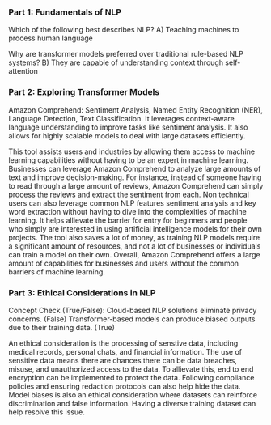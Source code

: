 ### Part 1: Fundamentals of NLP

Which of the following best describes NLP?
A) Teaching machines to process human language

Why are transformer models preferred over traditional rule-based NLP systems?
B) They are capable of understanding context through self-attention

### Part 2: Exploring Transformer Models

Amazon Comprehend: Sentiment Analysis, Named Entity Recognition (NER), Language Detection, Text Classification.
It leverages context-aware language understanding to improve tasks like sentiment analysis. It also allows for highly scalable models to deal with large datasets efficiently.

This tool assists users and industries by allowing them access to machine learning capabilities without having to be an expert in machine learning. Businesses can leverage Amazon Comprehend to analyze large amounts of text and improve decision-making. For instance, instead of someone having to read through a large amount of reviews, Amazon Comprehend can simply process the reviews and extract the sentiment from each. Non technical users can also leverage common NLP features sentiment analysis and key word extraction without having to dive into the complexities of machine learning. It helps allievate the barrier for entry for beginners and people who simply are interested in using artificial intelligence models for their own projects. The tool also saves a lot of money, as training NLP models require a significant amount of resources, and not a lot of businesses or individuals can train a model on their own. Overall, Amazon Comprehend offers a large amount of capabilities for businesses and users without the common barriers of machine learning.

### Part 3: Ethical Considerations in NLP

Concept Check (True/False):
Cloud-based NLP solutions eliminate privacy concerns. (False)
Transformer-based models can produce biased outputs due to their training data. (True)

An ethical consideration is the processing of senstive data, including medical records, personal chats, and financial information. The use of sensitive data means there are chances there can be data breaches, misuse, and unauthorized access to the data. To allievate this, end to end encryption can be implemented to protect the data. Following compliance policies and ensuring redaction protocols can also help hide the data. Model biases is also an ethical consideration where datasets can reinforce discrimination and false information. Having a diverse training dataset can help resolve this issue.
